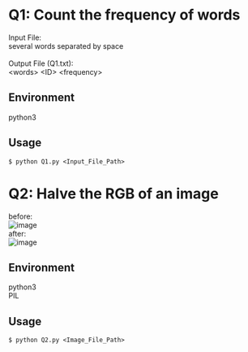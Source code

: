 # Q1: Count the frequency of words
Input File: <br> several words separated by space <br><br>
Output File (Q1.txt): <br> &lt;words&gt; &lt;ID&gt; &lt;frequency&gt;

## Environment
python3

## Usage
```$ python Q1.py <Input_File_Path>```

# Q2: Halve the RGB of an image
before: <br>
![image](https://github.com/chenghsuanw/ML2017FALL/blob/master/hw0/asset/before.jpg) <br>
after: <br>
![image](https://github.com/chenghsuanw/ML2017FALL/blob/master/hw0/asset/after.jpg)

## Environment
python3 <br>
PIL

## Usage
```$ python Q2.py <Image_File_Path>```
